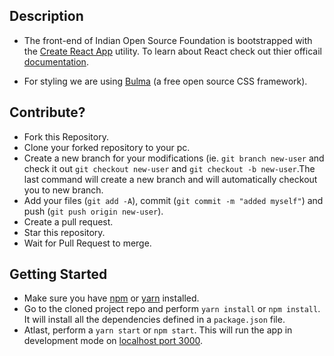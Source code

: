 ## Description

* The front-end of Indian Open Source Foundation is bootstrapped with the [Create React App](https://github.com/facebook/create-react-app) utility. To learn about React check out thier officail [documentation](https://reactjs.org/).

* For styling we are using [Bulma](https://bulma.io/) (a free open source CSS framework).

## Contribute?

* Fork this Repository.
* Clone your forked repository to your pc.
* Create a new branch for your modifications (ie. ```git branch new-user``` and check it out ```git checkout new-user``` and ```git checkout -b new-user```.The last command will create a new branch and will automatically checkout you to new branch.
* Add your files (```git add -A```), commit (```git commit -m "added myself"```) and push (```git push origin new-user```).
* Create a pull request.
* Star this repository.
* Wait for Pull Request to merge.

## Getting Started 

* Make sure you have [npm](https://www.npmjs.com/) or [yarn](https://classic.yarnpkg.com/lang/en/) installed.
* Go to the cloned project repo and perform `yarn install` or `npm install`. It will install all the dependencies defined in a `package.json` file.
* Atlast, perform a `yarn start` or `npm start`. This will run the app in development mode on [localhost port 3000]( http://localhost:3000 ).